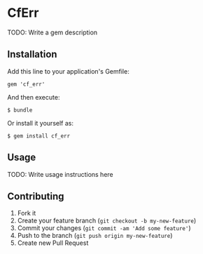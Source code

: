 # CfErr

TODO: Write a gem description

## Installation

Add this line to your application's Gemfile:

    gem 'cf_err'

And then execute:

    $ bundle

Or install it yourself as:

    $ gem install cf_err

## Usage

TODO: Write usage instructions here

## Contributing

1. Fork it
2. Create your feature branch (`git checkout -b my-new-feature`)
3. Commit your changes (`git commit -am 'Add some feature'`)
4. Push to the branch (`git push origin my-new-feature`)
5. Create new Pull Request
